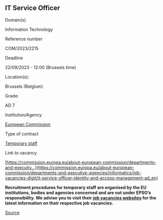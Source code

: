 IT Service Officer
------------------

Domain(s)

Information Technology

Reference number

COM/2023/2215

Deadline

22/09/2023 - 12:00 (Brussels time)

Location(s): 

Brussels (Belgium)

  

Grade: 

AD 7

  

Institution/Agency

[European Commission](/en/institutions/european-commission)

Type of contract

[Temporary staff](/staff-categories#tab-Temporary%20staff)

Link to vacancy

[https://commission.europa.eu/about-european-commission/departments-and-executiv…](https://commission.europa.eu/about-european-commission/departments-and-executive-agencies/informatics/job-vacancies-digit/it-service-officer-identity-and-access-management-ad_en)

**Recruitment procedures for temporary staff are organised by the EU institutions, bodies and agencies concerned and are not under EPSO’s responsibility. We advise you to visit their [job vacancies websites](https://european-union.europa.eu/institutions-law-budget/institutions-and-bodies/search-all-eu-institutions-and-bodies) for the latest information on their respective job vacancies.**

[Source](https://epso.europa.eu/en/job-opportunities/it-service-officer/com-2023-2215)